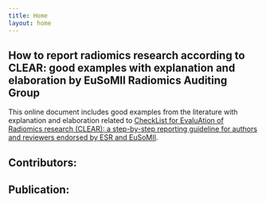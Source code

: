 ```yaml
---
title: Home
layout: home
---
```


## How to report radiomics research according to CLEAR: good examples with explanation and elaboration by EuSoMII Radiomics Auditing Group

This online document includes good examples from the literature with explanation and elaboration related to [CheckList for EvaluAtion of Radiomics research (CLEAR): a step-by-step reporting guideline for authors and reviewers endorsed by ESR and EuSoMII](https://insightsimaging.springeropen.com/articles/10.1186/s13244-023-01415-8).

## Contributors:

## Publication:
